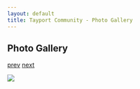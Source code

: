 ```yaml
---
layout: default
title: Tayport Community - Photo Gallery
---
```

## Photo Gallery

[prev](http://tayport.org.uk/photo/27) [next](http://tayport.org.uk/photo/29)

![ ](http://tayport.org.uk/media/028.jpg " ")

